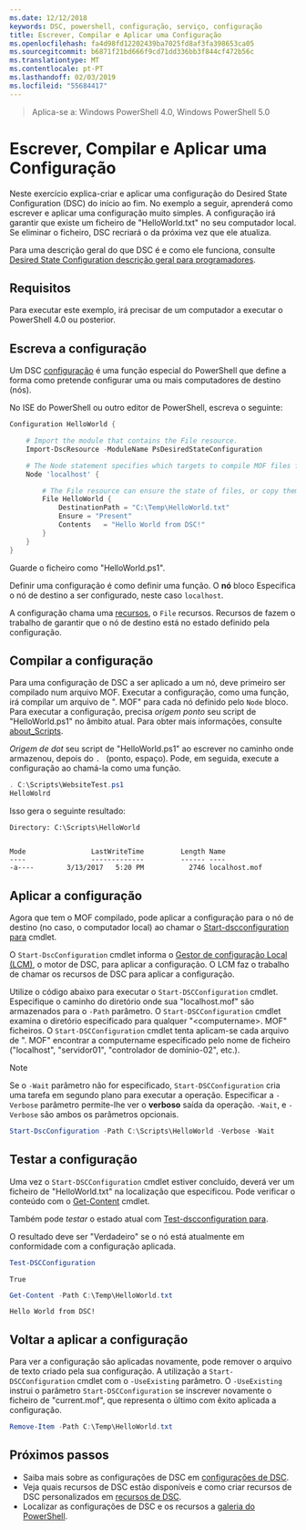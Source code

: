```yaml
---
ms.date: 12/12/2018
keywords: DSC, powershell, configuração, serviço, configuração
title: Escrever, Compilar e Aplicar uma Configuração
ms.openlocfilehash: fa4d98fd12202439ba7025fd8af3fa398653ca05
ms.sourcegitcommit: b6871f21bd666f9cd71dd336bb3f844cf472b56c
ms.translationtype: MT
ms.contentlocale: pt-PT
ms.lasthandoff: 02/03/2019
ms.locfileid: "55684417"
---
```

> Aplica-se a: Windows PowerShell 4.0, Windows PowerShell 5.0

# <a name="write-compile-and-apply-a-configuration"></a>Escrever, Compilar e Aplicar uma Configuração

Neste exercício explica-criar e aplicar uma configuração do Desired State Configuration (DSC) do início ao fim.
No exemplo a seguir, aprenderá como escrever e aplicar uma configuração muito simples. A configuração irá garantir que existe um ficheiro de "HelloWorld.txt" no seu computador local. Se eliminar o ficheiro, DSC recriará o da próxima vez que ele atualiza.

Para uma descrição geral do que DSC é e como ele funciona, consulte [Desired State Configuration descrição geral para programadores](../overview/overview.md).

## <a name="requirements"></a>Requisitos

Para executar este exemplo, irá precisar de um computador a executar o PowerShell 4.0 ou posterior.

## <a name="write-the-configuration"></a>Escreva a configuração

Um DSC [configuração](configurations.md) é uma função especial do PowerShell que define a forma como pretende configurar uma ou mais computadores de destino (nós).

No ISE do PowerShell ou outro editor de PowerShell, escreva o seguinte:

```powershell
Configuration HelloWorld {

    # Import the module that contains the File resource.
    Import-DscResource -ModuleName PsDesiredStateConfiguration

    # The Node statement specifies which targets to compile MOF files for, when this configuration is executed.
    Node 'localhost' {

        # The File resource can ensure the state of files, or copy them from a source to a destination with persistent updates.
        File HelloWorld {
            DestinationPath = "C:\Temp\HelloWorld.txt"
            Ensure = "Present"
            Contents   = "Hello World from DSC!"
        }
    }
}
```

Guarde o ficheiro como "HelloWorld.ps1".

Definir uma configuração é como definir uma função. O **nó** bloco Especifica o nó de destino a ser configurado, neste caso `localhost`.

A configuração chama uma [recursos](../resources/resources.md), o `File` recursos. Recursos de fazem o trabalho de garantir que o nó de destino está no estado definido pela configuração.

## <a name="compile-the-configuration"></a>Compilar a configuração

Para uma configuração de DSC a ser aplicado a um nó, deve primeiro ser compilado num arquivo MOF.
Executar a configuração, como uma função, irá compilar um arquivo de ". MOF" para cada nó definido pelo `Node` bloco.
Para executar a configuração, precisa *origem ponto* seu script de "HelloWorld.ps1" no âmbito atual.
Para obter mais informações, consulte [about_Scripts](/powershell/module/microsoft.powershell.core/about/about_scripts?view=powershell-6#script-scope-and-dot-sourcing).

*Origem de dot* seu script de "HelloWorld.ps1" ao escrever no caminho onde armazenou, depois do `. ` (ponto, espaço). Pode, em seguida, execute a configuração ao chamá-la como uma função.

```powershell
. C:\Scripts\WebsiteTest.ps1
HelloWolrd
```

Isso gera o seguinte resultado:

```output
Directory: C:\Scripts\HelloWorld


Mode                LastWriteTime         Length Name
----                -------------         ------ ----
-a----        3/13/2017   5:20 PM           2746 localhost.mof
```

## <a name="apply-the-configuration"></a>Aplicar a configuração

Agora que tem o MOF compilado, pode aplicar a configuração para o nó de destino (no caso, o computador local) ao chamar o [Start-dscconfiguration para](/powershell/module/psdesiredstateconfiguration/start-dscconfiguration) cmdlet.

O `Start-DscConfiguration` cmdlet informa o [Gestor de configuração Local (LCM)](../managing-nodes/metaConfig.md), o motor de DSC, para aplicar a configuração.
O LCM faz o trabalho de chamar os recursos de DSC para aplicar a configuração.

Utilize o código abaixo para executar o `Start-DSCConfiguration` cmdlet. Especifique o caminho do diretório onde sua "localhost.mof" são armazenados para o `-Path` parâmetro. O `Start-DSCConfiguration` cmdlet examina o diretório especificado para qualquer "\<computername\>. MOF" ficheiros. O `Start-DSCConfiguration` cmdlet tenta aplicam-se cada arquivo de ". MOF" encontrar a computername especificado pelo nome de ficheiro ("localhost", "servidor01", "controlador de domínio-02", etc.).

> [!NOTE]
> Se o `-Wait` parâmetro não for especificado, `Start-DSCConfiguration` cria uma tarefa em segundo plano para executar a operação. Especificar a `-Verbose` parâmetro permite-lhe ver o **verboso** saída da operação. `-Wait`, e `-Verbose` são ambos os parâmetros opcionais.

```powershell
Start-DscConfiguration -Path C:\Scripts\HelloWorld -Verbose -Wait
```

## <a name="test-the-configuration"></a>Testar a configuração

Uma vez o `Start-DSCConfiguration` cmdlet estiver concluído, deverá ver um ficheiro de "HelloWorld.txt" na localização que especificou. Pode verificar o conteúdo com o [Get-Content](/powershell/module/microsoft.powershell.management/get-content) cmdlet.

Também pode *testar* o estado atual com [Test-dscconfiguration para](/powershell/module/psdesiredstateconfiguration/Test-DSCConfiguration).

O resultado deve ser "Verdadeiro" se o nó está atualmente em conformidade com a configuração aplicada.

```powershell
Test-DSCConfiguration
```

```output
True
```

```powershell
Get-Content -Path C:\Temp\HelloWorld.txt
```

```output
Hello World from DSC!
```

## <a name="re-applying-the-configuration"></a>Voltar a aplicar a configuração

Para ver a configuração são aplicadas novamente, pode remover o arquivo de texto criado pela sua configuração. A utilização a `Start-DSCConfiguration` cmdlet com o `-UseExisting` parâmetro. O `-UseExisting` instrui o parâmetro `Start-DSCConfiguration` se inscrever novamente o ficheiro de "current.mof", que representa o último com êxito aplicada a configuração.

```powershell
Remove-Item -Path C:\Temp\HelloWorld.txt
```

## <a name="next-steps"></a>Próximos passos

- Saiba mais sobre as configurações de DSC em [configurações de DSC](configurations.md).
- Veja quais recursos de DSC estão disponíveis e como criar recursos de DSC personalizados em [recursos de DSC](../resources/resources.md).
- Localizar as configurações de DSC e os recursos a [galeria do PowerShell](https://www.powershellgallery.com/).
